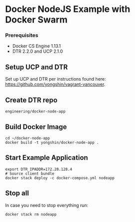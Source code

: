 Docker NodeJS Example with Docker Swarm
=====================

### Prerequisites

- Docker CS Engine 1.13.1
- DTR 2.2.0 and UCP 2.1.0

## Setup UCP and DTR

Set up UCP and DTR per instructions found here: https://github.com/yongshin/vagrant-vancouver.

## Create DTR repo

```
engineering/docker-node-app
```

## Build Docker Image
```  
cd ~/docker-node-app
docker build -t yongshin/docker-node-app .
```

## Start Example Application
```
export DTR_IPADDR=172.28.128.4
# Source client bundle
docker stack deploy -c docker-compose.yml nodeapp
```

## Stop all
In case you need to stop everything run:
```
docker stack rm nodeapp
```
